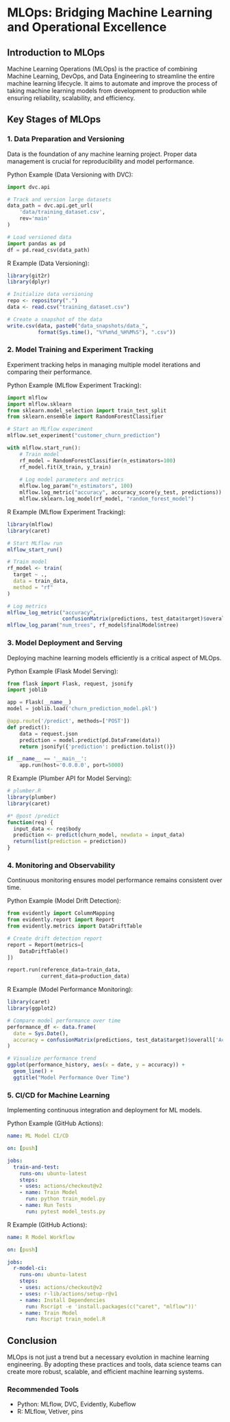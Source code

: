 # MLOps: Bridging Machine Learning and Operational Excellence

## Introduction to MLOps

Machine Learning Operations (MLOps) is the practice of combining Machine Learning, DevOps, and Data Engineering to streamline the entire machine learning lifecycle. It aims to automate and improve the process of taking machine learning models from development to production while ensuring reliability, scalability, and efficiency.

## Key Stages of MLOps

### 1. Data Preparation and Versioning

Data is the foundation of any machine learning project. Proper data management is crucial for reproducibility and model performance.

Python Example (Data Versioning with DVC):
```python
import dvc.api

# Track and version large datasets
data_path = dvc.api.get_url(
    'data/training_dataset.csv',
    rev='main'
)

# Load versioned data
import pandas as pd
df = pd.read_csv(data_path)
```

R Example (Data Versioning):
```r
library(git2r)
library(dplyr)

# Initialize data versioning
repo <- repository(".")
data <- read.csv("training_dataset.csv")

# Create a snapshot of the data
write.csv(data, paste0("data_snapshots/data_", 
          format(Sys.time(), "%Y%m%d_%H%M%S"), ".csv"))
```

### 2. Model Training and Experiment Tracking

Experiment tracking helps in managing multiple model iterations and comparing their performance.

Python Example (MLflow Experiment Tracking):
```python
import mlflow
import mlflow.sklearn
from sklearn.model_selection import train_test_split
from sklearn.ensemble import RandomForestClassifier

# Start an MLflow experiment
mlflow.set_experiment("customer_churn_prediction")

with mlflow.start_run():
    # Train model
    rf_model = RandomForestClassifier(n_estimators=100)
    rf_model.fit(X_train, y_train)
    
    # Log model parameters and metrics
    mlflow.log_param("n_estimators", 100)
    mlflow.log_metric("accuracy", accuracy_score(y_test, predictions))
    mlflow.sklearn.log_model(rf_model, "random_forest_model")
```

R Example (MLflow Experiment Tracking):
```r
library(mlflow)
library(caret)

# Start MLflow run
mlflow_start_run()

# Train model
rf_model <- train(
  target ~ ., 
  data = train_data, 
  method = "rf"
)

# Log metrics
mlflow_log_metric("accuracy", 
                  confusionMatrix(predictions, test_data$target)$overall['Accuracy'])
mlflow_log_param("num_trees", rf_model$finalModel$ntree)
```

### 3. Model Deployment and Serving

Deploying machine learning models efficiently is a critical aspect of MLOps.

Python Example (Flask Model Serving):
```python
from flask import Flask, request, jsonify
import joblib

app = Flask(__name__)
model = joblib.load('churn_prediction_model.pkl')

@app.route('/predict', methods=['POST'])
def predict():
    data = request.json
    prediction = model.predict(pd.DataFrame(data))
    return jsonify({'prediction': prediction.tolist()})

if __name__ == '__main__':
    app.run(host='0.0.0.0', port=5000)
```

R Example (Plumber API for Model Serving):
```r
# plumber.R
library(plumber)
library(caret)

#* @post /predict
function(req) {
  input_data <- req$body
  prediction <- predict(churn_model, newdata = input_data)
  return(list(prediction = prediction))
}
```

### 4. Monitoring and Observability

Continuous monitoring ensures model performance remains consistent over time.

Python Example (Model Drift Detection):
```python
from evidently import ColumnMapping
from evidently.report import Report
from evidently.metrics import DataDriftTable

# Create drift detection report
report = Report(metrics=[
    DataDriftTable()
])

report.run(reference_data=train_data, 
           current_data=production_data)
```

R Example (Model Performance Monitoring):
```r
library(caret)
library(ggplot2)

# Compare model performance over time
performance_df <- data.frame(
  date = Sys.Date(),
  accuracy = confusionMatrix(predictions, test_data$target)$overall['Accuracy']
)

# Visualize performance trend
ggplot(performance_history, aes(x = date, y = accuracy)) +
  geom_line() +
  ggtitle("Model Performance Over Time")
```

### 5. CI/CD for Machine Learning

Implementing continuous integration and deployment for ML models.

Python Example (GitHub Actions):
```yaml
name: ML Model CI/CD

on: [push]

jobs:
  train-and-test:
    runs-on: ubuntu-latest
    steps:
    - uses: actions/checkout@v2
    - name: Train Model
      run: python train_model.py
    - name: Run Tests
      run: pytest model_tests.py
```

R Example (GitHub Actions):
```yaml
name: R Model Workflow

on: [push]

jobs:
  r-model-ci:
    runs-on: ubuntu-latest
    steps:
    - uses: actions/checkout@v2
    - uses: r-lib/actions/setup-r@v1
    - name: Install Dependencies
      run: Rscript -e 'install.packages(c("caret", "mlflow"))'
    - name: Train Model
      run: Rscript train_model.R
```

## Conclusion

MLOps is not just a trend but a necessary evolution in machine learning engineering. By adopting these practices and tools, data science teams can create more robust, scalable, and efficient machine learning systems.

### Recommended Tools
- Python: MLflow, DVC, Evidently, Kubeflow
- R: MLflow, Vetiver, pins